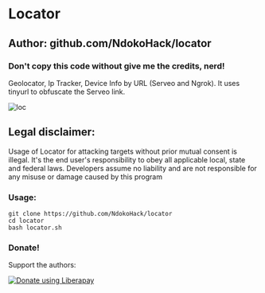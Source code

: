 # Locator
## Author: github.com/NdokoHack/locator
### Don't copy this code without give me the credits, nerd! 

Geolocator, Ip Tracker, Device Info by URL (Serveo and Ngrok).
It uses tinyurl to obfuscate the Serveo link.

![loc](https://user-images.githubusercontent.com/34893261/43586620-7a766f4a-963e-11e8-8a47-5ff4039fbda0.png)

## Legal disclaimer:

Usage of Locator for attacking targets without prior mutual consent is illegal. It's the end user's responsibility to obey all applicable local, state and federal laws. Developers assume no liability and are not responsible for any misuse or damage caused by this program 


### Usage:
```
git clone https://github.com/NdokoHack/locator
cd locator
bash locator.sh
```

### Donate!
Support the authors:

<noscript><a href="https://liberapay.com/NdokoHack/donate"><img alt="Donate using Liberapay" src="https://liberapay.com/assets/widgets/donate.svg"></a></noscript>
